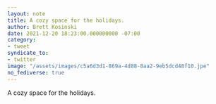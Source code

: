 ```yaml
---
layout: note
title: A cozy space for the holidays.
author: Brett Kosinski
date: 2021-12-20 18:23:00.000000000 -07:00
category:
- tweet
syndicate_to:
- twitter
image: "/assets/images/c5a6d3d1-869a-4d88-8aa2-9eb5dcd48f10.jpe"
no_fediverse: true
---
```

A cozy space for the holidays.